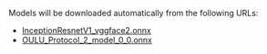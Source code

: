 Models will be downloaded automatically from the following URLs:

- [InceptionResnetV1_vggface2.onnx](https://github.com/ffletcherr/face-recognition-liveness/releases/download/v0.1/InceptionResnetV1_vggface2.onnx)
- [OULU_Protocol_2_model_0_0.onnx](https://github.com/ffletcherr/face-recognition-liveness/releases/download/v0.1/OULU_Protocol_2_model_0_0.onnx)